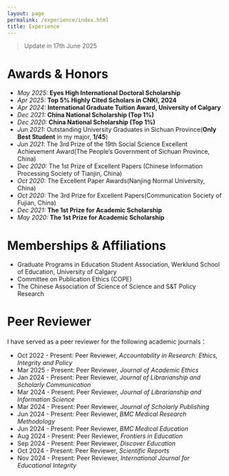 ```yaml
---
layout: page
permalink: /experience/index.html
title: Experience
---
```


> Update in 17th June 2025

# Awards & Honors

- *May 2025:* **Eyes High International Doctoral Scholarship**
- *Apr 2025:* **Top 5% Highly Cited Scholars in CNKI, 2024**
- *Apr 2024:* **International Graduate Tuition Award, University of Calgary** 
- *Dec 2021:* **China National Scholarship (Top 1%)** 
- *Dec 2020:* **China National Scholarship (Top 1%)** 
- *Jun 2021:* Outstanding University Graduates in Sichuan Province(**Only Best Student** in my major, **1/45**)
- *Jun 2021*: The 3rd Prize of the 19th Social Science Excellent Achievement Award(The People’s Government of Sichuan Province, China)
- *Dec 2020:* The 1st Prize of Excellent Papers (Chinese Information Processing Society of Tianjin, China)
- *Oct 2020:* The Excellent Paper Awards(Nanjing Normal University, China)  
- *Oct 2020:* The 3rd Prize for Excellent Papers(Communication Society of Fujian, China)
- *Dec 2021:* **The 1st Prize for Academic Scholarship** 
- *May 2020:* **The 1st Prize for Academic Scholarship**

# Memberships & Affiliations
- Graduate Programs in Education Student Association, Werklund School of Education, University of Calgary
- Committee on Publication Ethics (COPE)
- The Chinese Association of Science of Science and S&T Policy Research

# Peer Reviewer
I have served as a peer reviewer for the following academic journals：
- Oct 2022 - Present: Peer Reviewer, *Accountability in Research: Ethics, Integrity and Policy*
- Mar 2025 - Present: Peer Reviewer, *Journal of Academic Ethics*
- Jan 2024 - Present: Peer Reviewer, *Journal of Librarianship and Scholarly Communication*
- Mar 2024 - Present: Peer Reviewer, *Journal of Librarianship and Information Science*
- Mar 2024 - Present: Peer Reviewer, *Journal of Scholarly Publishing*
- Jun 2024 - Present: Peer Reviewer, *BMC Medical Research Methodology*
- Jun 2024 - Present: Peer Reviewer, *BMC Medical Education*
- Aug 2024 - Present: Peer Reviewer, *Frontiers in Education*
- Sep 2024 - Present: Peer Reviewer, *Discover Education*
- Oct 2024 - Present: Peer Reviewer, *Scientific Reports*
- Nov 2024 - Present: Peer Reviewer, *International Journal for Educational Integrity*
